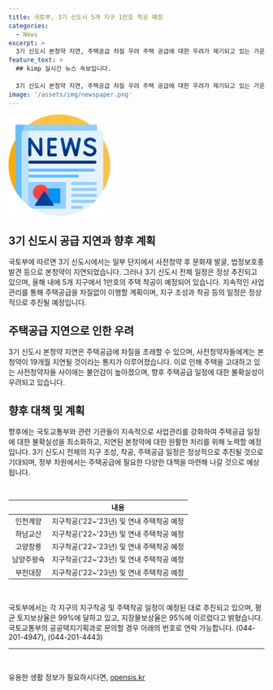```yaml
---
title: 국토부, 3기 신도시 5개 지구 1만호 착공 예정
categories:
  - News
excerpt: >
  3기 신도시 본청약 지연, 주택공급 차질 우려 주택 공급에 대한 우려가 제기되고 있는 가운데, 국토부는 3기 신도시 전체 일정은 정상 추진하겠다고 밝혔다. 금년 내 5개 지구에서 1만호 착공 예정이며, 사업관리를 통해 주택공급을 차질없이 이행할 계획이라고 한다. 그러나 사전청약 후 본청약이 19개월 지연된 것으로 확인되며, 이에 대한 해결책에 대한 관심이 커지고 있다.
feature_text: >
  ## kimp 실시간 뉴스 속보입니다.

  3기 신도시 본청약 지연, 주택공급 차질 우려 주택 공급에 대한 우려가 제기되고 있는 가운데, 국토부는 3기 신도시 전체 일정은 정상 추진하겠다고 밝혔다. 금년 내 5개 지구에서 1만호 착공 예정이며, 사업관리를 통해 주택공급을 차질없이 이행할 계획이라고 한다. 그러나 사전청약 후 본청약이 19개월 지연된 것으로 확인되며, 이에 대한 해결책에 대한 관심이 커지고 있다.
image: '/assets/img/newspaper.png'
---
```


<p><img src="/assets/img/newspaper.png" alt="kimplant 속보" /></p>

<h2 data-ke-size="size26">3기 신도시 공급 지연과 향후 계획</h2>

<p>국토부에 따르면 3기 신도시에서는 일부 단지에서 사전청약 후 문화재 발굴, 법정보호종 발견 등으로 본청약이 지연되었습니다. 그러나 3기 신도시 전체 일정은 정상 추진되고 있으며, 올해 내에 5개 지구에서 1만호의 주택 착공이 예정되어 있습니다. 지속적인 사업관리를 통해 주택공급을 차질없이 이행할 계획이며, 지구 조성과 착공 등의 일정은 정상적으로 추진될 예정입니다.</p>

<h2 data-ke-size="size26">주택공급 지연으로 인한 우려</h2>

<p>3기 신도시 본청약 지연은 주택공급에 차질을 초래할 수 있으며, 사전청약자들에게는 본청약이 19개월 지연될 것이라는 통지가 이루어졌습니다. 이로 인해 주택을 고대하고 있는 사전청약자들 사이에는 불안감이 높아졌으며, 향후 주택공급 일정에 대한 불확실성이 우려되고 있습니다.</p>

<h2 data-ke-size="size26">향후 대책 및 계획</h2>

<p>향후에는 국토교통부와 관련 기관들이 지속적으로 사업관리를 강화하여 주택공급 일정에 대한 불확실성을 최소화하고, 지연된 본청약에 대한 원활한 처리를 위해 노력할 예정입니다. 3기 신도시 전체의 지구 조성, 착공, 주택공급 일정은 정상적으로 추진될 것으로 기대되며, 정부 차원에서는 주택공급에 필요한 다양한 대책을 마련해 나갈 것으로 예상됩니다.</p>

<p data-ke-size="size16">&nbsp;</p>

<table>
    <thead>
        <tr>
            <th style="text-align: center;"></th>
            <th style="text-align: center;">내용</th>
        </tr>
    </thead>
    <tbody>
        <tr>
            <td style="text-align: center;">인천계양</td>
            <td style="text-align: center;">지구착공('22~'23년) 및 연내 주택착공 예정</td>
        </tr>
        <tr>
            <td style="text-align: center;">하남교산</td>
            <td style="text-align: center;">지구착공('22~'23년) 및 연내 주택착공 예정</td>
        </tr>
        <tr>
            <td style="text-align: center;">고양창릉</td>
            <td style="text-align: center;">지구착공('22~'23년) 및 연내 주택착공 예정</td>
        </tr>
        <tr>
            <td style="text-align: center;">남양주왕숙</td>
            <td style="text-align: center;">지구착공('22~'23년) 및 연내 주택착공 예정</td>
        </tr>
        <tr>
            <td style="text-align: center;">부천대장</td>
            <td style="text-align: center;">지구착공('22~'23년) 및 연내 주택착공 예정</td>
        </tr>
    </tbody>
</table>

<p data-ke-size="size16">&nbsp;</p>

<p>국토부에서는 각 지구의 지구착공 및 주택착공 일정이 예정된 대로 추진되고 있으며, 평균 토지보상율은 99%에 달하고 있고, 지장물보상율은 95%에 이르렀다고 밝혔습니다. 국토교통부의 공공택지기획과로 문의할 경우 아래의 번호로 연락 가능합니다. (044-201-4947), (044-201-4443)</p>

<hr>

<p data-ke-size="size16">&nbsp;</p>
유용한 생활 정보가 필요하시다면, <a href="https://opensis.kr" rel="dofollow">opensis.kr</a>


